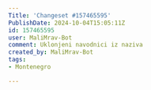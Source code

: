 ```yaml
---
Title: 'Changeset #157465595'
PublishDate: 2024-10-04T15:05:11Z
id: 157465595
user: MaliMrav-Bot
comment: Uklonjeni navodnici iz naziva
created_by: MaliMrav-Bot
tags:
- Montenegro

---
```


